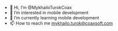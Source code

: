 - 👋 Hi, I’m @MykhailoTurokCoax
- 👀 I’m interested in mobile development
- 🌱 I’m currently learning mobile development
- 📫 How to reach me mykhailo.turok@coaxsoft.com

<!---
MykhailoTurokCoax/MykhailoTurokCoax is a ✨ special ✨ repository because its `README.md` (this file) appears on your GitHub profile.
You can click the Preview link to take a look at your changes.
--->
